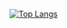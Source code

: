 [![Top Langs](https://github-readme-stats-nine-xi-67.vercel.app/api/top-langs/?username=sndyx&exclude_repo=karrat,bukkit-karrat,hsc-kotlin)](https://github.com/anuraghazra/github-readme-stats)
